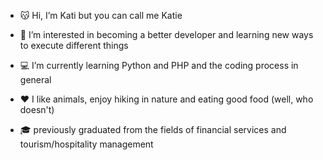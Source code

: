 - 😽 Hi, I’m Kati
  but you can call me Katie
  
- 👀 I’m interested in becoming a better developer and learning new ways to execute different things
  
- 💻 I’m currently learning Python and PHP and the coding process in general
  
- ❤️ I like animals, enjoy hiking in nature and eating good food (well, who doesn't)
  
- 🎓 previously graduated from the fields of financial services and tourism/hospitality management

